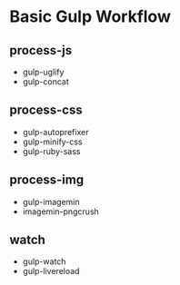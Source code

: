 # Basic Gulp Workflow #

## process-js ##
- gulp-uglify
- gulp-concat

## process-css ##
- gulp-autoprefixer
- gulp-minify-css
- gulp-ruby-sass

## process-img ##
- gulp-imagemin
- imagemin-pngcrush

## watch ##
- gulp-watch
- gulp-livereload